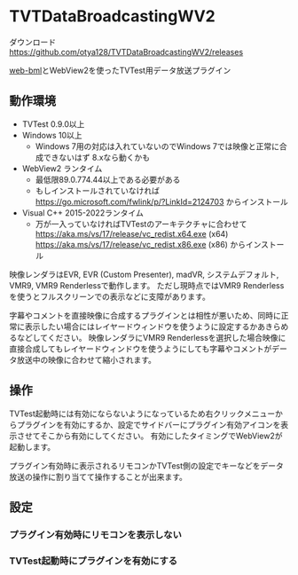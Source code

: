 # TVTDataBroadcastingWV2

ダウンロード https://github.com/otya128/TVTDataBroadcastingWV2/releases

[web-bml](https://github.com/otya128/web-bml)とWebView2を使ったTVTest用データ放送プラグイン

## 動作環境

* TVTest 0.9.0以上
* Windows 10以上
    * Windows 7用の対応は入れていないのでWindows 7では映像と正常に合成できないはず 8.xなら動くかも
* WebView2 ランタイム
    * 最低限89.0.774.44以上である必要がある
    * もしインストールされていなければ https://go.microsoft.com/fwlink/p/?LinkId=2124703 からインストール
* Visual C++ 2015-2022ランタイム
    * 万が一入っていなければTVTestのアーキテクチャに合わせて https://aka.ms/vs/17/release/vc_redist.x64.exe (x64) https://aka.ms/vs/17/release/vc_redist.x86.exe (x86) からインストール

映像レンダラはEVR, EVR (Custom Presenter), madVR, システムデフォルト, VMR9, VMR9 Renderlessで動作します。 ただし現時点ではVMR9 Renderlessを使うとフルスクリーンでの表示などに支障があります。

字幕やコメントを直接映像に合成するプラグインとは相性が悪いため、同時に正常に表示したい場合にはレイヤードウィンドウを使うように設定するかあきらめるなどしてください。
映像レンダラにVMR9 Renderlessを選択した場合映像に直接合成してもレイヤードウィンドウを使うようにしても字幕やコメントがデータ放送中の映像に合わせて縮小されます。

## 操作

TVTest起動時には有効にならないようになっているため右クリックメニューからプラグインを有効にするか、設定でサイドバーにプラグイン有効アイコンを表示させてそこから有効にしてください。
有効にしたタイミングでWebView2が起動します。

プラグイン有効時に表示されるリモコンかTVTest側の設定でキーなどをデータ放送の操作に割り当てて操作することが出来ます。

## 設定

### プラグイン有効時にリモコンを表示しない

### TVTest起動時にプラグインを有効にする

